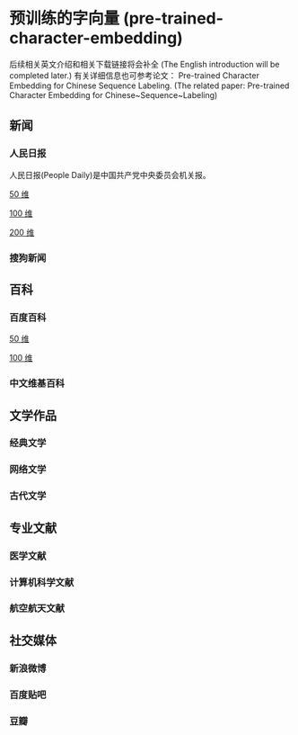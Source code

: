 # 预训练的字向量 (pre-trained-character-embedding)
后续相关英文介绍和相关下载链接将会补全 (The English introduction will be completed later.)
有关详细信息也可参考论文： Pre-trained Character Embedding for Chinese Sequence Labeling.
(The related paper: Pre-trained Character Embedding for Chinese~Sequence~Labeling)

## 新闻

### 人民日报
人民日报(People Daily)是中国共产党中央委员会机关报。

[50 维](https://github.com/huyun-cs/pre-trained-character-embedding/blob/master/vector/renmin_vector_50)

[100 维](https://github.com/huyun-cs/pre-trained-character-embedding/blob/master/vector/renmin_vector_100)

[200 维](https://github.com/huyun-cs/pre-trained-character-embedding/blob/master/vector/renmin_vector_200)


### 搜狗新闻

## 百科

### 百度百科

[50 维](https://github.com/huyun-cs/pre-trained-character-embedding/blob/master/vector/baidu_vector_50)

[100 维](https://github.com/huyun-cs/pre-trained-character-embedding/blob/master/vector/baidu_vector_100)

### 中文维基百科

## 文学作品

### 经典文学

### 网络文学

### 古代文学

## 专业文献

### 医学文献

### 计算机科学文献

### 航空航天文献

## 社交媒体

### 新浪微博

### 百度贴吧

### 豆瓣
